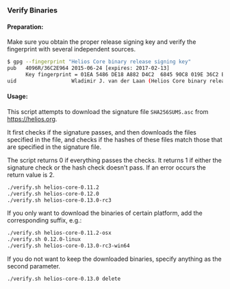### Verify Binaries

#### Preparation:

Make sure you obtain the proper release signing key and verify the fingerprint with several independent sources.

```sh
$ gpg --fingerprint "Helios Core binary release signing key"
pub   4096R/36C2E964 2015-06-24 [expires: 2017-02-13]
      Key fingerprint = 01EA 5486 DE18 A882 D4C2  6845 90C8 019E 36C2 E964
uid                  Wladimir J. van der Laan (Helios Core binary release signing key) <laanwj@gmail.com>
```

#### Usage:

This script attempts to download the signature file `SHA256SUMS.asc` from https://helios.org.

It first checks if the signature passes, and then downloads the files specified in the file, and checks if the hashes of these files match those that are specified in the signature file.

The script returns 0 if everything passes the checks. It returns 1 if either the signature check or the hash check doesn't pass. If an error occurs the return value is 2.


```sh
./verify.sh helios-core-0.11.2
./verify.sh helios-core-0.12.0
./verify.sh helios-core-0.13.0-rc3
```

If you only want to download the binaries of certain platform, add the corresponding suffix, e.g.:

```sh
./verify.sh helios-core-0.11.2-osx
./verify.sh 0.12.0-linux
./verify.sh helios-core-0.13.0-rc3-win64
```

If you do not want to keep the downloaded binaries, specify anything as the second parameter.

```sh
./verify.sh helios-core-0.13.0 delete
```

